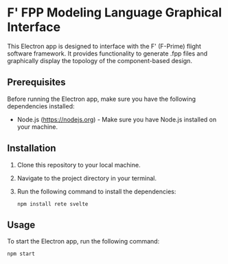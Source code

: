 # F' FPP Modeling Language Graphical Interface

This Electron app is designed to interface with the F' (F-Prime) flight software framework. It provides functionality to generate .fpp files and graphically display the topology of the component-based design.

## Prerequisites

Before running the Electron app, make sure you have the following dependencies installed:

- Node.js (https://nodejs.org) - Make sure you have Node.js installed on your machine.

## Installation

1. Clone this repository to your local machine.
2. Navigate to the project directory in your terminal.
3. Run the following command to install the dependencies:

   ```shell
   npm install rete svelte
    ```
## Usage

To start the Electron app, run the following command:

```shell
npm start
```
